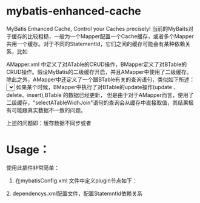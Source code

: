 mybatis-enhanced-cache
======================

MyBatis Enhanced Cache, Control your Caches precisely! 
当前的MyBaits对于缓存的比较粗糙，一般为一个Mapper配置一个Cache缓存，或者多个Mapper共用一个缓存。对于不同的StatementId，它们之间的缓存可能会有某种依赖关系，比如

AMapper.xml 中定义了对ATable的CRUD操作，BMapper定义了对BTable的CRUD操作。假设MyBatis的二级缓存开启，并且AMapper中使用了二级缓存。
除此之外，AMapper中还定义了一个跟BTable有关的查询语句，类似如下所述：
<select id="selectATableWidhJoin" resultMap="BaseResultMap" useCache="true">
      select * from ATable left join BTable on ....
</select>
如果某个时候，BMapper中执行了对BTable的update操作(update 、delete、insert),BTable 的数据已经更新，
但是由于对于AMapper而言，使用了二级缓存，"selectATableWidhJoin"语句的查询会从缓存中直接取值，其结果极有可能跟真实数据不一致的问题。

上述的问题即：缓存数据不同步或者




Usage：
======================
使用此插件非常简单：
1. 在mybatisConfig.xml 文件中定义plugin节点如下：
  <plugins>
       <plugin interceptor="org.luanlouis.mybatis.plugin.cache.EnhancedCachingExecutor">
          <property name="dependency" value="dependencys.xml"/>
          <property name="cacheEnabled" value="true"/>
       </plugin>
  </plugins>
2. dependencys.xml配置文件，配置StatemntId依赖关系

